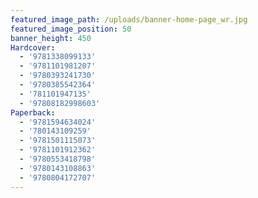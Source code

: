 ```yaml
---
featured_image_path: /uploads/banner-home-page_wr.jpg
featured_image_position: 50
banner_height: 450
Hardcover:
  - '9781338099133'
  - '9781101981207'
  - '9780393241730'
  - '9780385542364'
  - '781101947135'
  - '97808182998603'
Paperback:
  - '9781594634024'
  - '780143109259'
  - '9781501115073'
  - '9781101912362'
  - '9780553418798'
  - '9780143108863'
  - '9780804172707'
---
```



